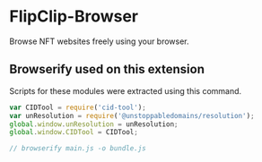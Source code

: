 # FlipClip-Browser
Browse NFT websites freely using your browser.


## Browserify used on this extension
Scripts for these modules were extracted using this command.
```js
var CIDTool = require('cid-tool');
var unResolution = require('@unstoppabledomains/resolution');
global.window.unResolution = unResolution;
global.window.CIDTool = CIDTool;

// browserify main.js -o bundle.js
```